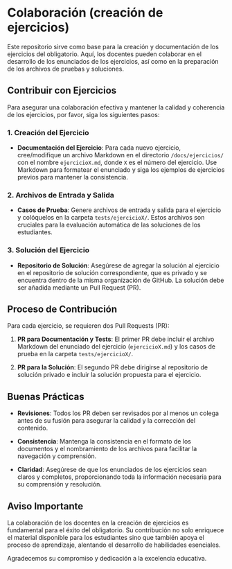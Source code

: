 # Colaboración (creación de ejercicios)

Este repositorio sirve como base para la creación y documentación de los ejercicios del obligatorio. Aquí, los docentes pueden colaborar en el desarrollo de los enunciados de los ejercicios, así como en la preparación de los archivos de pruebas y soluciones.

## Contribuir con Ejercicios

Para asegurar una colaboración efectiva y mantener la calidad y coherencia de los ejercicios, por favor, siga los siguientes pasos:

### 1. Creación del Ejercicio

- **Documentación del Ejercicio**: Para cada nuevo ejercicio, cree/modifique un archivo Markdown en el directorio `/docs/ejercicios/` con el nombre `ejercicioX.md`, donde `X` es el número del ejercicio. Use Markdown para formatear el enunciado y siga los ejemplos de ejercicios previos para mantener la consistencia.
  
### 2. Archivos de Entrada y Salida

- **Casos de Prueba**: Genere archivos de entrada y salida para el ejercicio y colóquelos en la carpeta `tests/ejercicioX/`. Estos archivos son cruciales para la evaluación automática de las soluciones de los estudiantes.

### 3. Solución del Ejercicio

- **Repositorio de Solución**: Asegúrese de agregar la solución al ejercicio en el repositorio de solución correspondiente, que es privado y se encuentra dentro de la misma organización de GitHub. La solución debe ser añadida mediante un Pull Request (PR).

## Proceso de Contribución

Para cada ejercicio, se requieren dos Pull Requests (PR):

1. **PR para Documentación y Tests**: El primer PR debe incluir el archivo Markdown del enunciado del ejercicio (`ejercicioX.md`) y los casos de prueba en la carpeta `tests/ejercicioX/`.

2. **PR para la Solución**: El segundo PR debe dirigirse al repositorio de solución privado e incluir la solución propuesta para el ejercicio.

## Buenas Prácticas

- **Revisiones**: Todos los PR deben ser revisados por al menos un colega antes de su fusión para asegurar la calidad y la corrección del contenido.
  
- **Consistencia**: Mantenga la consistencia en el formato de los documentos y el nombramiento de los archivos para facilitar la navegación y comprensión.

- **Claridad**: Asegúrese de que los enunciados de los ejercicios sean claros y completos, proporcionando toda la información necesaria para su comprensión y resolución.

## Aviso Importante

La colaboración de los docentes en la creación de ejercicios es fundamental para el éxito del obligatorio. Su contribución no solo enriquece el material disponible para los estudiantes sino que también apoya el proceso de aprendizaje, alentando el desarrollo de habilidades esenciales.

Agradecemos su compromiso y dedicación a la excelencia educativa.